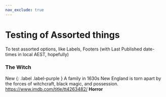 ```yaml
---
nav_exclude: true
---
```


# Testing of Assorted things
To test assorted options, like Labels, Footers (with Last Published date-times in local AEST, hopefully)
### The Witch
New 
{: .label .label-purple }
A family in 1630s New England is torn apart by the forces of witchcraft, black magic, and possession.
https://www.imdb.com/title/tt4263482/
**Horror**


